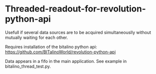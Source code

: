 # Threaded-readout-for-revolution-python-api
Usefull if several data sources are to be acquired simultaneouslly without mutually waiting for each other.

Requires installation of the bitalino python api: https://github.com/BITalinoWorld/revolution-python-api

Data appears in a fifo in the main application. See example in bitalino_thread_test.py.
